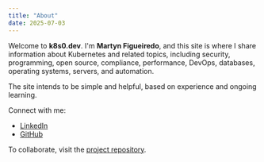 ```yaml
---
title: "About"
date: 2025-07-03
---
```


Welcome to **k8s0.dev**. I'm **Martyn Figueiredo**, and this site is where I share information about Kubernetes and related topics, including security, programming, open source, compliance, performance, DevOps, databases, operating systems, servers, and automation.

The site intends to be simple and helpful, based on experience and ongoing learning.

Connect with me:

- [LinkedIn](https://linkedin.com/in/martynfigueiredo)
- [GitHub](https://github.com/martynfigueiredo)

To collaborate, visit the [project repository](https://github.com/k8s0/k8s0).

